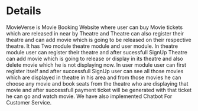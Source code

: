 # Details
MovieVerse is Movie Booking Website where user can buy Movie tickets which are released in near by Theatre and Theatre can also register their theatre and can add movie which is going to be released on their respective theatre.
It has Two module theatre module and user module.
In theatre module user can register their theatre and after sucessfull SignUp Theatre can add movie which is going to release or display in its theatre and also delete movie which he is not displaying now.
In user module user can first register itself and after successfull SignUp user can see all those movies which are displayed in theatre in his area and from those movies he can choose any movie and book seats from the theatre who are displaying that movie and after successfull payment ticket will be generated with that ticket he can go and watch movie.
We have also implemented Chatbot For Customer Service.